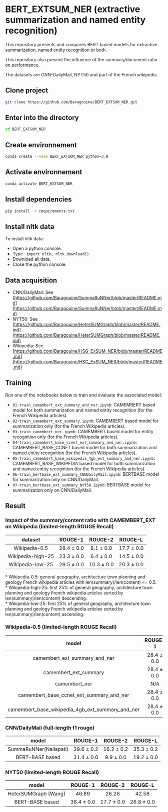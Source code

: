 # BERT_EXTSUM_NER (extractive summarization and named entity recognition)
This repository presents and compares BERT based models for extractive summarization, named entity recognition or both.  
  
This repository also present the influence of the summary/document ratio on performance.  
  
The datasets are CNN-DailyMail, NYT50 and part of the French wikipedia.  

## Clone project
```bash
git clone https://github.com/Baragouine/BERT_EXTSUM_NER.git
```

## Enter into the directory
```bash
cd BERT_EXTSUM_NER
```

## Create environnement
```bash
conda create --name BERT_EXTSUM_NER python=3.9
```

## Activate environnement
```bash
conda activate BERT_EXTSUM_NER
```

## Install dependencies
```bash
pip install -r requirements.txt
```

## Install nltk data
To install nltk data:
  - Open a python console.
  - Type ``` import nltk; nltk.download()```.
  - Download all data.
  - Close the python console.

## Data acquisition
  - CNN/DailyMail: See [https://github.com/Baragouine/SummaRuNNer/blob/master/README.md](https://github.com/Baragouine/SummaRuNNer/blob/master/README.md)
  - NYT50: See [https://github.com/Baragouine/HeterSUMGraph/blob/master/README.md](https://github.com/Baragouine/HeterSUMGraph/blob/master/README.md)
  - Wikipedia: See [https://github.com/Baragouine/HSG_ExSUM_NER/blob/master/README.md](https://github.com/Baragouine/HSG_ExSUM_NER/blob/master/README.md)

## Training
Run one of the notebooks below to train and evaluate the associated model:  
  - `01-train_camembert_ext_summary_and_ner.ipynb`: CAMEMBERT based model for both summarization and named entity recognition (for the French Wikipedia articles).
  - `02-train_camembert_ext_summary.ipynb`: CAMEMBERT based model for summarization only (for the French Wikipedia articles).
  - `03-train_camembert_ner.ipynb`: CAMEMBERT based model for entity recognition only (for the French Wikipedia articles).
  - `04-train_camembert_base_ccnet_ext_summary_and_ner.ipynb`: CAMEMBERT_BASE_CCNET based model for both summarization and named entity recognition (for the French Wikipedia articles).
  - `05-train_camembert_base_wikipedia_4gb_ext_summary_and_ner.ipynb`: CAMEMBERT_BASE_WIKIPEDIA based model for both summarization and named entity recognition (for the French Wikipedia articles).
  - `06-train_bertbase_ext_summary_CNNDailyMail.ipynb`: BERTBASE model for summarization only on CNN/DailyMail.
  - `07-train_bertbase_ext_summary_NYT50.ipynb`: BERTBASE model for summarization only on CNN/DailyMail.

## Result

### Impact of the summary/content ratio with CAMEMBERT_EXT on Wikipedia (limited-length ROUGE Recall)
| dataset | ROUGE-1 | ROUGE-2 | ROUGE-L |  
|:-:      |:-:      |:-:      |:-:      |  
| Wikipedia-0.5 |28.4 &plusmn; 0.0|8.1 &plusmn; 0.0|17.7 &plusmn; 0.0|  
| Wikipedia-high-25 |23.3 &plusmn; 0.0|6.4 &plusmn; 0.0|14.5 &plusmn; 0.0|  
| Wikipedia-low-25 |29.5 &plusmn; 0.0|10.3 &plusmn; 0.0|20.3 &plusmn; 0.0|  


&ast; Wikipedia-0.5: general geography, architecture town planning and geology French wikipedia articles with len(summary)/len(content) <= 0.5.  
&ast; Wikipedia-high-25: first 25% of general geography, architecture town planning and geology French wikipedia articles sorted by len(summary)/len(content) descending.  
&ast; Wikipedia-low-25: first 25% of general geography, architecture town planning and geology French wikipedia articles sorted by len(summary)/len(content) ascending.  

### Wikipedia-0.5 (limited-length ROUGE Recall)
| model | ROUGE-1 | ROUGE-2 | ROUGE-L | ACCURACY |  
|:-:      |:-:      |:-:      |:-:      |:-:          |  
|camembert_ext_summary_and_ner|28.4 &plusmn; 0.0|8.1 &plusmn; 0.0|17.7 &plusmn; 0.0|0.997|  
|camembert_ext_summary|28.4 &plusmn; 0.0|8.1 &plusmn; 0.0|17.7 &plusmn; 0.0|  
|camembert_ner|N/A|N/A|N/A|0.997 &plusmn; 0.0|  
|camembert_base_ccnet_ext_summary_and_ner|28.4 &plusmn; 0.0|8.1 &plusmn; 0.0|17.7 &plusmn; 0.0|0.997 &plusmn; 0.0|  
|camembert_base_wikipedia_4gb_ext_summary_and_ner|28.4 &plusmn; 0.0|8.1 &plusmn; 0.0|17.6 &plusmn; 0.0|0.997|  

### CNN/DailyMail (full-length f1 rouge)
| model | ROUGE-1 | ROUGE-2 | ROUGE-L |  
|:-:    |:-:      |:-:      |:-:      |  
|SummaRuNNer(Nallapati)|39.6 &plusmn; 0.2|16.2 &plusmn; 0.2|35.3 &plusmn; 0.2|  
| BERT-BASE based |31.4 &plusmn; 0.0|9.9 &plusmn; 0.0|19.2 &plusmn; 0.0|  

### NYT50 (limited-length ROUGE Recall)
| model | ROUGE-1 | ROUGE-2 | ROUGE-L |  
|:-:    |:-:      |:-:      |:-:      |  
| HeterSUMGraph (Wang) | 46.89 | 26.26 | 42.58 |
| BERT-BASE based |38.4 &plusmn; 0.0|17.7 &plusmn; 0.0|26.8 &plusmn; 0.0|  

